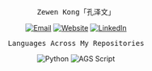 <div align = "center">

<p><samp>Zewen Kong「孔泽文」</samp></p>

[![Email](https://img.shields.io/static/v1?style=flat-square&label=E-mail&labelColor=0078D4&color=666666&logo=microsoft-outlook&logoColor=white&message=zewen.kong@outlook.com)](mailto:zewen.kong@outlook.com)
[![Website](https://img.shields.io/static/v1?style=flat-square&label=Website&labelColor=4085f9&color=666666&message=zewenkong.com)](http://zewenkong.com)
[![LinkedIn](https://img.shields.io/static/v1?style=flat-square&label=LinkedIn&labelColor=0072b1&color=666666&message=Zewen%20Kong)](https://www.linkedin.com/in/zewen-kong-07b42b263/)
    
<p><samp>Languages Across My Repositories</samp></p>

![Python](https://img.shields.io/static/v1?style=flat-square&label=%E2%A0%80&color=666666&labelColor=%233572A5&message=Python%EF%B8%B175.1%25)
![AGS Script](https://img.shields.io/static/v1?style=flat-square&label=%E2%A0%80&color=666666&labelColor=%23B9D9FF&message=AGS%20Script%EF%B8%B124.8%25)

</div>
